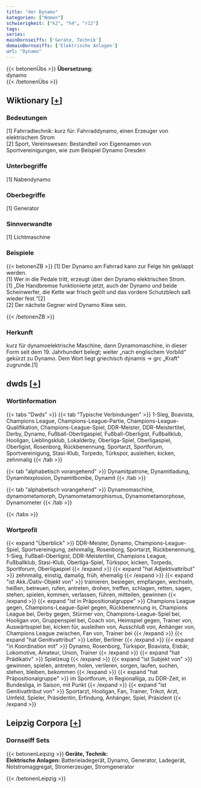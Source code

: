 ```yaml
---
title: "der Dynamo"
kategorien: ["Nomen"]
schwierigkeit: ["k2", "h4", "r12"]
tags:
series:
mainDornseiffs: ['Geräte, Technik']
domainDornseiffs: ['Elektrische Anlagen']
url: "Dynamo"
---
```


{{< betonenÜbs >}}
**Übersetzung:**  
dynamo  
{{< /betonenÜbs >}}

## Wiktionary [[+](https://de.wiktionary.org/wiki/Dynamo)]

### Bedeutungen
[1] Fahrradtechnik: kurz für: Fahrraddynamo, einen Erzeuger von elektrischem Strom  
[2] Sport, Vereinswesen: Bestandteil von Eigennamen von Sportvereinigungen, wie zum Beispiel Dynamo Dresden  

### Unterbegriffe
[1] Nabendynamo  

### Oberbegriffe
[1] Generator  

### Sinnverwandte
[1] Lichtmaschine  

### Beispiele
{{< betonenZB >}}
[1] Der Dynamo am Fahrrad kann zur Felge hin geklappt werden.  
[1] Wer in die Pedale tritt, erzeugt über den Dynamo elektrischen Strom.  
[1] „Die Handbremse funktionierte jetzt, auch der Dynamo und beide Scheinwerfer, die Kette war frisch geölt und das vordere Schutzblech saß wieder fest.“[2]  
[2] Der nächste Gegner wird Dynamo Kiew sein.  

{{< /betonenZB >}}
### Herkunft
kurz für dynamoelektrische Maschine, dann Dynamomaschine, in dieser Form seit dem 19. Jahrhundert belegt; weiter „nach englischem Vorbild“ gekürzt zu Dynamo. Dem Wort liegt griechisch dýnamis → grc „Kraft“ zugrunde.[1]  



## dwds [[+](https://www.dwds.de/wb/Dynamo)]

### Wortinformation
{{< tabs "Dwds" >}}
{{< tab "Typische Verbindungen" >}}
1-Sieg, Boavista, Champions League, Champions-League-Partie, Champions-League-Qualifikation, Champions-League-Spiel, DDR-Meister, DDR-Meistertitel, Derby, Dynamo, Fußball-Oberligaspiel, Fußball-Oberligist, Fußballklub, Hooligan, Lieblingsklub, Lokalderby, Oberliga-Spiel, Oberligaspiel, Oberligist, Rosenborg, Rückbenennung, Sportarzt, Sportforum, Sportvereinigung, Stasi-Klub, Torpedo, Türkspor, ausleihen, kicken, zehnmalig
{{< /tab >}}

{{< tab "alphabetisch vorangehend" >}}
Dynamitpatrone, Dynamitladung, Dynamitexplosion, Dynamitbombe, Dynamit
{{< /tab >}}

{{< tab "alphabetisch vorangehend" >}}
Dynamomaschine, dynamometamorph, Dynamometamorphismus, Dynamometamorphose, Dynamometer
{{< /tab >}}

{{< /tabs >}}

### Wortprofil
{{< expand "Überblick" >}} DDR-Meister, Dynamo, Champions-League-Spiel, Sportvereinigung, zehnmalig, Rosenborg, Sportarzt, Rückbenennung, 1-Sieg, Fußball-Oberligist, DDR-Meistertitel, Champions League, Fußballklub, Stasi-Klub, Oberliga-Spiel, Türkspor, kicken, Torpedo, Sportforum, Oberligaspiel {{< /expand >}}
{{< expand "hat Adjektivattribut" >}} zehnmalig, einstig, damalig, früh, ehemalig {{< /expand >}}
{{< expand "ist Akk./Dativ-Objekt von" >}} trainieren, besiegen, empfangen, wechseln, heißen, betreuen, rufen, antreten, drohen, treffen, schlagen, retten, sagen, stehen, spielen, kommen, verlassen, führen, mitteilen, gewinnen {{< /expand >}}
{{< expand "ist in Präpositionalgruppe" >}} Champions League gegen, Champions-League-Spiel gegen, Rückbenennung in, Champions League bei, Derby gegen, Stürmer von, Champions-League-Spiel bei, Hooligan von, Gruppenspiel bei, Coach von, Heimspiel gegen, Trainer von, Auswärtsspiel bei, kicken für, ausleihen von, Ausschluß von, Anhänger von, Champions League zwischen, Fan von, Trainer bei {{< /expand >}}
{{< expand "hat Genitivattribut" >}} Leiter, Berliner {{< /expand >}}
{{< expand "in Koordination mit" >}} Dynamo, Rosenborg, Türkspor, Boavista, Eisbär, Lokomotive, Amateur, Union, Trainer {{< /expand >}}
{{< expand "hat Prädikativ" >}} Spielzeug {{< /expand >}}
{{< expand "ist Subjekt von" >}} gewinnen, spielen, antreten, holen, verlieren, sorgen, laufen, suchen, stehen, bleiben, bekommen {{< /expand >}}
{{< expand "hat Präpositionalgruppe" >}} im Sportforum, in Regionalliga, zu DDR-Zeit, in Bundesliga, in Saison, mit Punkt {{< /expand >}}
{{< expand "ist Genitivattribut von" >}} Sportarzt, Hooligan, Fan, Trainer, Trikot, Arzt, Umfeld, Spieler, Präsidentin, Erfindung, Anhänger, Spiel, Präsident {{< /expand >}}

## Leipzig Corpora [[+](https://corpora.uni-leipzig.de/en/res?word=Dynamo&corpusId=deu_newscrawl-public_2018)]

### Dornseiff Sets
{{< betonenLeipzig >}}
**Geräte, Technik:**  
**Elektrische Anlagen:** Batterieladegerät, Dynamo, Generator, Ladegerät, Notstromaggregat, Stromerzeuger, Stromgenerator  

{{< /betonenLeipzig >}}
